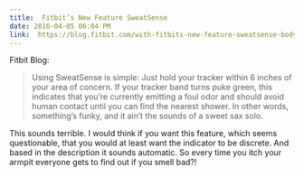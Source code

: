 ```yaml
---
title:  Fitbit’s New Feature SweatSense
date: 2016-04-05 06:04 PM
link:  https://blog.fitbit.com/with-fitbits-new-feature-sweatsense-body-odor-is-no-longer-a-guessing-game/
---
```


Fitbit Blog:

> Using SweatSense is simple: Just hold your tracker within 6 inches of your area of concern. If your tracker band turns puke green, this indicates that you’re currently emitting a foul odor and should avoid human contact until you can find the nearest shower. In other words, something’s funky, and it ain’t the sounds of a sweet sax solo. 

This sounds terrible. I would think if you want this feature, which seems questionable, that you would at least want the indicator to be discrete. And based in the description it sounds automatic. So every time you itch your armpit everyone gets to find out if you smell bad?!
